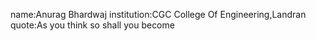name:Anurag Bhardwaj
institution:CGC College Of Engineering,Landran
quote:As you think so shall you become
